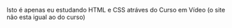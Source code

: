 Isto é apenas eu estudando HTML e CSS atráves do Curso em Vídeo (o site não esta igual ao do curso)
